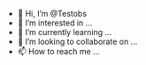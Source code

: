- 👋 Hi, I’m @Testobs
- 👀 I’m interested in ...
- 🌱 I’m currently learning ...
- 💞️ I’m looking to collaborate on ...
- 📫 How to reach me ...

<!---
Testobs/Testobs is a ✨ special ✨ repository because its `README.md` (this file) appears on your GitHub profile.
You can click the Preview link to take a look at your changes.
--->
